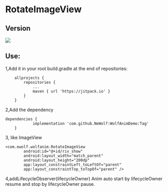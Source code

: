 # RotateImageView
## Version
[![](https://jitpack.io/v/NeWolf/WolfAnimDemo.svg)](https://jitpack.io/#NeWolf/WolfAnimDemo)
## Use:

1,Add it in your root build.gradle at the end of repositories:
```
	allprojects {
		repositories {
			...
			maven { url 'https://jitpack.io' }
		}
	}
```

2,Add the dependency
```
dependencies {
	        implementation 'com.github.NeWolf:WolfAnimDemo:Tag'
	}
```
3, like ImageView
```
<com.ewolf.wolfanim.RotateImageView
        android:id="@+id/riv_show"
        android:layout_width="match_parent"
        android:layout_height="200dp"
        app:layout_constraintLeft_toLeftOf="parent"
        app:layout_constraintTop_toTopOf="parent" />
```

4,addLifecycleObserver(lifecycleOwner) 
Anim auto start by lifecycleOwner resume and stop by lifecycleOwner pause.
